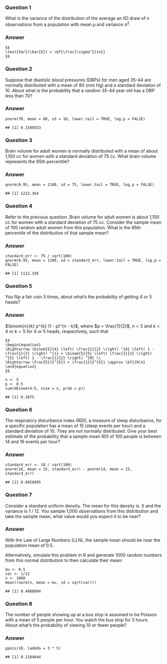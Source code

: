 ### Question 1

What is the variance of the distribution of the average an IID draw of n
observations from a population with mean *μ* and variance
*σ*<sup>2</sup>.

### Answer

    $$
    \text{Var}(\bar{X}) = \bf{\frac{\sigma^2}{n}}
    $$

### Question 2

Suppose that diastolic blood pressures (DBPs) for men aged 35-44 are
normally distributed with a mean of 80 (mm Hg) and a standard deviation
of 10. About what is the probability that a random 35-44 year old has a
DBP less than 70?

### Answer

    pnorm(70, mean = 80, sd = 10, lower.tail = TRUE, log.p = FALSE)

    ## [1] 0.1586553

### Question 3

Brain volume for adult women is normally distributed with a mean of
about 1,100 cc for women with a standard deviation of 75 cc. What brain
volume represents the 95th percentile?

### Answer

    qnorm(0.95, mean = 1100, sd = 75, lower.tail = TRUE, log.p = FALSE)

    ## [1] 1223.364

### Question 4

Refer to the previous question. Brain volume for adult women is about
1,100 cc for women with a standard deviation of 75 cc. Consider the
sample mean of 100 random adult women from this population. What is the
95th percentile of the distribution of that sample mean?

### Answer

    standard_err <- 75 / sqrt(100)
    qnorm(0.95, mean = 1100, sd = standard_err, lower.tail = TRUE, log.p = FALSE)

    ## [1] 1112.336

### Question 5

You flip a fair coin 5 times, about what’s the probability of getting 4
or 5 heads?

### Answer

$\binom{n}{k} p^{k} (1 - p)^{n - k}$, where $p = \frac{1}{2}$, *n* = 5
and *k* = 4 or *k* = 5 for 4 or 5 heads, respectively, such that

    $$
    \begin{equation}
    \Rightarrow \binom{5}{4} \left( \frac{1}{2} \right) ^{4} \left( 1 -  \frac{1}{2} \right) ^{1} + \binom{5}{5} \left( \frac{1}{2} \right) ^{5} \left( 1 - \frac{1}{2} \right) ^{0} \\
    \Rightarrow \frac{5}{2^{5}} + \frac{1}{2^{5}} \approx \bf{19\%}
    \end{equation}
    $$

    n <- 5
    p <- 0.5
    sum(dbinom(4:5, size = n, prob = p))

    ## [1] 0.1875

### Question 6

The respiratory disturbance index (RDI), a measure of sleep disturbance,
for a specific population has a mean of 15 (sleep events per hour) and a
standard deviation of 10. They are not normally distributed. Give your
best estimate of the probability that a sample mean RDI of 100 people is
between 14 and 16 events per hour?

### Answer

    standard_err <- 10 / sqrt(100)
    pnorm(16, mean = 15, standard_err) - pnorm(14, mean = 15, standard_err)

    ## [1] 0.6826895

### Question 7

Consider a standard uniform density. The mean for this density is .5 and
the variance is 1 / 12. You sample 1,000 observations from this
distribution and take the sample mean, what value would you expect it to
be near?

### Answer

With the Law of Large Numbers (LLN), the sample mean should be near the
population mean of 0.5.

Alternatively, simulate this problem in R and generate 1000 random
numbers from this normal distribution to then calculate their mean:

    mu <- 0.5
    var <- 1/12
    n <- 1000
    mean(rnorm(n, mean = mu, sd = sqrt(var)))

    ## [1] 0.4988004

### Question 8

The number of people showing up at a bus stop is assumed to be Poisson
with a mean of 5 people per hour. You watch the bus stop for 3 hours.
About what’s the probability of viewing 10 or fewer people?

### Answer

    ppois(10, lambda = 3 * 5)

    ## [1] 0.1184644
